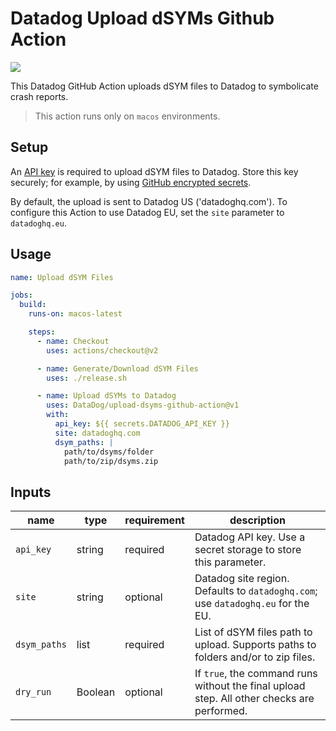 # Datadog Upload dSYMs Github Action
[![](https://github.com/DataDog/upload-dsyms-github-action/workflows/build-test/badge.svg)](https://github.com/Datadog/upload-dsyms-github-action/actions)

This Datadog GitHub Action uploads dSYM files to Datadog to symbolicate crash reports.
> This action runs only on `macos` environments.

## Setup

An [API key](https://app.datadoghq.com/organization-settings/api-keys) is required to upload dSYM files to Datadog. Store this key securely; for example, by using [GitHub encrypted secrets](https://docs.github.com/en/actions/security-guides/encrypted-secrets).


By default, the upload is sent to Datadog US ('datadoghq.com'). To configure this Action to use Datadog EU, set the `site` parameter to `datadoghq.eu`.

## Usage

```yml
name: Upload dSYM Files

jobs:
  build:
    runs-on: macos-latest

    steps:
      - name: Checkout
        uses: actions/checkout@v2

      - name: Generate/Download dSYM Files
        uses: ./release.sh

      - name: Upload dSYMs to Datadog
        uses: DataDog/upload-dsyms-github-action@v1
        with:
          api_key: ${{ secrets.DATADOG_API_KEY }}
          site: datadoghq.com
          dsym_paths: |
            path/to/dsyms/folder
            path/to/zip/dsyms.zip
```

## Inputs

|name|type|requirement|description|
|---|---|---|---|
|`api_key`|string|required|Datadog API key. Use a secret storage to store this parameter.|
|`site`|string|optional|Datadog site region. Defaults to `datadoghq.com`; use `datadoghq.eu` for the EU.|
|`dsym_paths`|list|required|List of dSYM files path to upload. Supports paths to folders and/or to zip files.|
|`dry_run`|Boolean|optional|If `true`, the command runs without the final upload step. All other checks are performed.|
